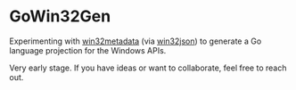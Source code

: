 # GoWin32Gen

Experimenting with [win32metadata](https://github.com/microsoft/win32metadata) (via [win32json](https://github.com/marlersoft/win32json)) to generate a Go language projection for the Windows APIs.

Very early stage. If you have ideas or want to collaborate, feel free to reach out.